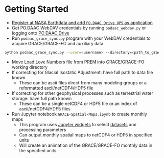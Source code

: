 Getting Started
===============

- [Register at NASA Earthdata and add `PO.DAAC Drive OPS` as application](./NASA-Earthdata.md)
- Get PO.DAAC WebDAV credentials by running `podaac_webdav.py` or logging onto [PO.DAAC Drive](https://podaac-tools.jpl.nasa.gov/drive)  
- Run `podaac_grace_sync.py` program with your WebDAV credentials to acquire GRACE/GRACE-FO and auxiliary data  
```bash
python podaac_grace_sync.py --user=<username> --directory=<path_to_grace_directory>
```
- Move [Load Love Numbers file from PREM](https://github.com/tsutterley/read-GRACE-harmonics/blob/master/love_numbers) into GRACE/GRACE-FO working directory  
- If correcting for Glacial Isostatic Adjustment: have full path to data file known  
    * These can be ascii files direct from many modeling groups or a reformatted ascii/netCDF4/HDF5 file  
- If correcting for other geophysical processes such as terrestrial water storage: have full path known  
    * These can be a single netCDF4 or HDF5 file or an index of ascii/netCDF4/HDF5 files  
- Run Jupyter notebook `GRACE-Spatial-Maps.ipynb` to create monthly maps  
    * This program uses [Jupyter widgets](https://ipywidgets.readthedocs.io/en/latest/) to select [datasets](./GRACE-Data-File-Formats.md) and processing parameters  
    * Can output monthly spatial maps to netCDF4 or HDF5 in specified units
    * Will create an animation of the GRACE/GRACE-FO monthly data in the specified units  
